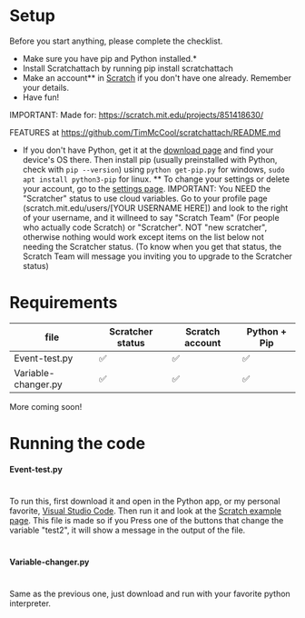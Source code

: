 # Setup
Before you start anything, please complete the checklist.

* Make sure you have pip and Python installed.*
* Install Scratchattach by running pip install scratchattach
* Make an account** in [Scratch](https://scratch.mit.edu) if you don't have one already. Remember your details.
* Have fun!

IMPORTANT: Made for: https://scratch.mit.edu/projects/851418630/

FEATURES at https://github.com/TimMcCool/scratchattach/README.md
* If you don't have Python, get it at the [download page](https://www.python.org/downloads) and find your device's OS there. Then install pip (usually preinstalled with Python, check with `pip --version`) using `python get-pip.py` for windows, `sudo apt install python3-pip`  for linux. ** To change your settings or delete your account, go to the [settings page](https://scratch.mit.edu/accounts/settings/). IMPORTANT: You NEED the "Scratcher" status to use cloud variables. Go to your profile page (scratch.mit.edu/users/[YOUR USERNAME HERE]) and look to the right of your username, and it willneed to say "Scratch Team" (For people who actually code Scratch) or "Scratcher". NOT "new scratcher", otherwise nothing would work except items on the list below not needing the Scratcher status. (To know when you get that status, the Scratch Team will message you inviting you to upgrade to the Scratcher status)

# Requirements
| file | Scratcher status | Scratch account | Python + Pip |
|------|------------------|-----------------|--------------|
| Event-test.py |✅|✅|✅|
| Variable-changer.py |✅|✅|✅|

More coming soon!
#
# Running the code
#### Event-test.py
#
To run this, first download it and open in the Python app, or my personal favorite, [Visual Studio Code](https://code.visualstudio.com/download). Then run it and look at the [Scratch example page](https://scratch.mit.edu/projects/851418630/). This file is made so if you Press one of the buttons that change the variable "test2", it will show a message in the output of the file.
#
#### Variable-changer.py
#
Same as the previous one, just download and run with your favorite python interpreter.
